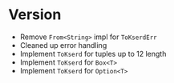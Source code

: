 
# Version
- Remove `From<String>` impl for `ToKserdErr`
- Cleaned up error handling
- Implement `ToKserd` for tuples up to 12 length
- Implement `ToKserd` for `Box<T>`
- Implement `ToKserd` for `Option<T>`
